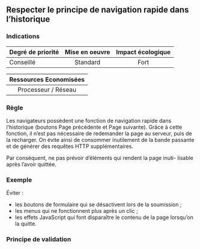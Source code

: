 ## Respecter le principe de navigation rapide dans l’historique

### Indications
| Degré de priorité |      Mise en oeuvre       |  Impact écologique    | 
|-------------------|:-------------------------:|:---------------------:|
| Conseillé         | Standard                  | Fort                  | 


|Ressources Economisées                                      |
|:----------------------------------------------------------:|
|Processeur / Réseau    |

### Règle
Les navigateurs possèdent une fonction de navigation rapide dans l’historique (boutons Page précédente et Page suivante). Grâce à cette fonction, il n’est pas nécessaire de redemander la page au serveur, puis de la recharger. On évite ainsi de consommer inutilement de la bande passante et de générer des requêtes HTTP supplémentaires.

Par conséquent, ne pas prévoir d’éléments qui rendent la page inuti- lisable après l’avoir quittée.

### Exemple
Éviter :
 - les boutons de formulaire qui se désactivent lors de la soumission ;
 - les menus qui ne fonctionnent plus après un clic ; 
 - les effets JavaScript qui font disparaître le contenu de la page lorsqu’on la quitte.

### Principe de validation
